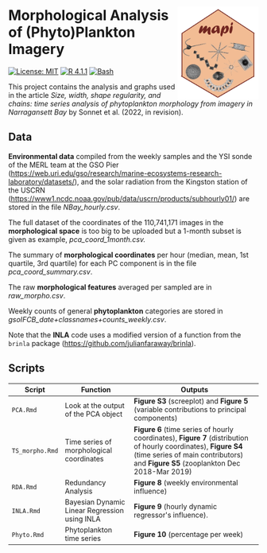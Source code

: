 
<!-- README.md is generated from README.Rmd. -->

# <img src="figures/mapi.PNG" align="right" height="185.5"/> Morphological Analysis of (Phyto)Plankton Imagery

<!-- badges: start -->

[![License:
MIT](https://img.shields.io/badge/license-MIT-green.svg)](https://opensource.org/licenses/MIT)
[![R
4.1.1](https://img.shields.io/badge/R-4.1.1-red.svg)](https://www.r-project.org/)
[![Bash](https://img.shields.io/badge/Bash-grey.svg)](https://www.gnu.org/software/bash/)

<!-- badges: end -->

This project contains the analysis and graphs used in the article *Size, width, shape regularity, and chains: time series analysis of phytoplankton morphology from imagery in Narragansett Bay* by Sonnet et al. (2022, in revision).

## Data

**Environmental data** compiled from the weekly samples and the YSI sonde of the MERL team at the GSO Pier (<https://web.uri.edu/gso/research/marine-ecosystems-research-laboratory/datasets/>), and the solar radiation from the Kingston station of the USCRN (<https://www1.ncdc.noaa.gov/pub/data/uscrn/products/subhourly01/>) are stored in the file *NBay_hourly.csv*.

The full dataset of the coordinates of the 110,741,171 images in the **morphological space** is too big to be uploaded but a 1-month subset is given as example, *pca_coord_1month.csv.*

The summary of **morphological coordinates** per hour (median, mean, 1st quartile, 3rd quartile) for each PC component is in the file *pca_coord_summary.csv*.

The raw **morphological features** averaged per sampled are in *raw_morpho.csv*.

Weekly counts of general **phytoplankton** categories are stored in *gsoIFCB_date+classnames+counts_weekly.csv*.

Note that the **INLA** code uses a modified version of a function from the `brinla` package (<https://github.com/julianfaraway/brinla>).

## Scripts

| Script          | Function                                      | Outputs                                                                                                                                                                                                 |
|-----------------|-----------------------------------------------|---------------------------------------------------------------------------------------------------------------------------------------------------------------------------------------------------------|
| `PCA.Rmd`       | Look at the output of the PCA object          | **Figure S3** (screeplot) and **Figure 5** (variable contributions to principal components)                                                                                                             |
| `TS_morpho.Rmd` | Time series of morphological coordinates      | **Figure 6** (time series of hourly coordinates), **Figure 7** (distribution of hourly coordinates), **Figure S4** (time series of main contributors) and **Figure S5** (zooplankton Dec 2018-Mar 2019) |
| `RDA.Rmd`       | Redundancy Analysis                           | **Figure 8** (weekly environmental influence)                                                                                                                                                           |
| `INLA.Rmd`      | Bayesian Dynamic Linear Regression using INLA | **Figure 9** (hourly dynamic regressor's influence).                                                                                                                                                    |
| `Phyto.Rmd`     | Phytoplankton time series                     | **Figure 10** (percentage per week)                                                                                                                                                                     |

